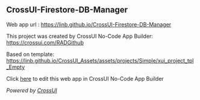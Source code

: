 ## CrossUI-Firestore-DB-Manager
Web app url : https://linb.github.io/CrossUI-Firestore-DB-Manager

This project was created by CrossUI No-Code App Builder: https://crossui.com/RADGithub

Based on template: https://linb.github.io/CrossUI_Assets/assets/projects/Simple/xui_project_tpl_Empty

Click [here](https://crossui.com/RADGithub/#!from=github&owner=linb&repo=CrossUI-Firestore-DB-Manager) to edit this web app in CrossUI No-Code App Builder

<i>Powered by [CrossUI](https://crossui.com)</i>
